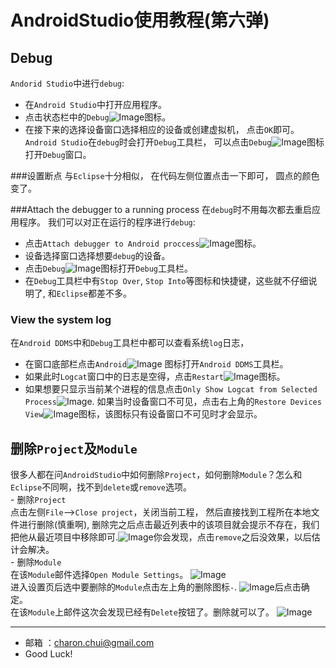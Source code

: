 AndroidStudio使用教程(第六弹)
===

Debug
---

`Andorid Studio`中进行`debug`:      
- 在`Android Studio`中打开应用程序。    
- 点击状态栏中的`Debug`![Image](https://github.com/CharonChui/Pictures/master/AndroidStudio_6_1.png?raw=true)图标。
- 在接下来的选择设备窗口选择相应的设备或创建虚拟机， 点击`OK`即可。     
`Android Studio`在`debug`时会打开`Debug`工具栏， 可以点击`Debug`![Image](https://github.com/CharonChui/Pictures/master/AndroidStudio_6_2.png?raw=true)图标打开`Debug`窗口。    

###设置断点 
与`Eclipse`十分相似， 在代码左侧位置点击一下即可， 圆点的颜色变了。   

###Attach the debugger to a running process 
在`debug`时不用每次都去重启应用程序。 我们可以对正在运行的程序进行`debug`:  
- 点击`Attach debugger to Android proccess`![Image](https://github.com/CharonChui/Pictures/master/AndroidStudio_6_3.png?raw=true)图标。  
- 设备选择窗口选择想要`debug`的设备。 
- 点击`Debug`![Image](https://github.com/CharonChui/Pictures/master/AndroidStudio_6_2.png?raw=true)图标打开`Debug`工具栏。    
- 在`Debug`工具栏中有`Stop Over`, `Stop Into`等图标和快捷键，这些就不仔细说明了, 和`Eclipse`都差不多。     

### View the system log
在`Android DDMS`中和`Debug`工具栏中都可以查看系统`log`日志，
- 在窗口底部栏点击`Android`![Image](https://github.com/CharonChui/Pictures/master/AndroidStudio_6_4.png?raw=true) 图标打开`Android DDMS`工具栏。   
- 如果此时`Logcat`窗口中的日志是空得，点击`Restart`![Image](https://github.com/CharonChui/Pictures/master/AndroidStudio_6_5.png?raw=true)图标。 
- 如果想要只显示当前某个进程的信息点击`Only Show Logcat from Selected Process`![Image](https://github.com/CharonChui/Pictures/master/AndroidStudio_6_6.png?raw=true). 如果当时设备窗口不可见，点击右上角的`Restore Devices View`![Image](https://github.com/CharonChui/Pictures/master/AndroidStudio_6_7.png?raw=true)图标，该图标只有设备窗口不可见时才会显示。    

删除`Project`及`Module`
---

很多人都在问`AndroidStudio`中如何删除`Project`，如何删除`Module`？怎么和`Eclipse`不同啊，找不到`delete`或`remove`选项。       
    - 删除`Project`       
        点击左侧`File`-->`Close project`，关闭当前工程， 然后直接找到工程所在本地文件进行删除(慎重啊), 删除完之后点击最近列表中的该项目就会提示不存在，我们把他从最近项目中移除即可.![Image](https://github.com/CharonChui/Pictures/master/AndroidStudio_6_11.png?raw=true)你会发现，点击`remove`之后没效果，以后估计会解决。      
    - 删除`Module`           
        在该`Module`邮件选择`Open Module Settings`。     ![Image](https://github.com/CharonChui/Pictures/master/AndroidStudio_6_8.png?raw=true)                
        进入设置页后选中要删除的`Module`点击左上角的删除图标`-`.     ![Image](https://github.com/CharonChui/Pictures/master/AndroidStudio_6_9.png?raw=true)后点击确定。                  
        在该`Module`上邮件这次会发现已经有`Delete`按钮了。删除就可以了。    ![Image](https://github.com/CharonChui/Pictures/master/AndroidStudio_6_10.png?raw=true)   
	  	
---

- 邮箱 ：charon.chui@gmail.com  
- Good Luck! 